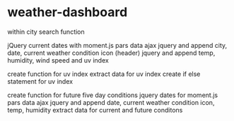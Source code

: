 # weather-dashboard
within city search function
<!-- 
create div for empty card -->
<!-- create function for current conditions  -->
jQuery current dates with moment.js
pars data 
ajax
jquery and append city, date, current weather condition icon (header)
jquery and append temp, humidity, wind speed and uv index

create function for uv index
extract data for uv index
create if else statement for uv index

create function for future five day conditions 
jquery dates for moment.js
pars data
ajax
jquery and append date, current weather condition icon, temp, humidity
extract data for current and future conditons 